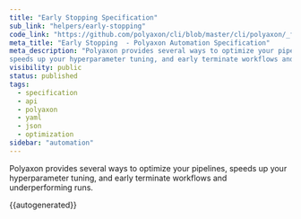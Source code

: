 ```yaml
---
title: "Early Stopping Specification"
sub_link: "helpers/early-stopping"
code_link: "https://github.com/polyaxon/cli/blob/master/cli/polyaxon/_flow/early_stopping/policies.py"
meta_title: "Early Stopping  - Polyaxon Automation Specification"
meta_description: "Polyaxon provides several ways to optimize your pipelines,
speeds up your hyperparameter tuning, and early terminate workflows and underperforming runs."
visibility: public
status: published
tags:
  - specification
  - api
  - polyaxon
  - yaml
  - json
  - optimization
sidebar: "automation"
---
```


Polyaxon provides several ways to optimize your pipelines,
speeds up your hyperparameter tuning, and early terminate workflows and underperforming runs.

{{autogenerated}}
